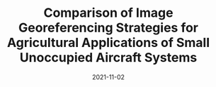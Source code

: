 ---
title: "Comparison of Image Georeferencing Strategies for Agricultural Applications of Small Unoccupied Aircraft Systems"
collection: publications
date: 2021-11-02
permalink: /publication/2021-Georeference-Comparison
venue: 'The Plant Phenome Journal'
paperurl: 'https://emmanuelgonz.github.io/files/2021-Georeference-Comparison.pdf'
link: 'https://doi.org/10.1002/ppj2.20026'
citation: 'Pugh, N. Ace, Kelly R. Thorp, <b>Emmanuel M Gonzalez</b>, Diaa Eldin M. Elshikha, and Duke Pauli. 2021. &quot;Comparison of Image Georeferencing Strategies for Agricultural Applications of Small Unoccupied Aircraft Systems.&quot; <i>The Plant Phenome Journal</i>. doi:10.1002/ppj2.20026'
---